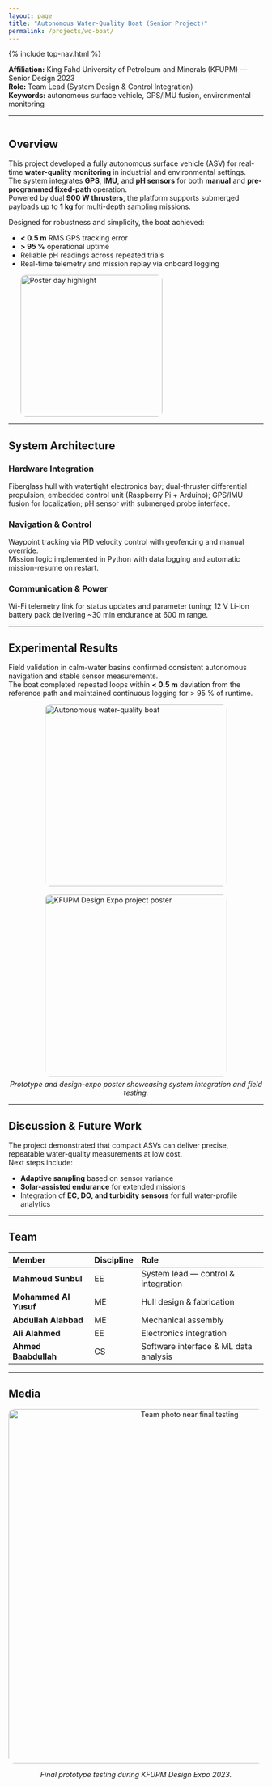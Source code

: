 ```yaml
---
layout: page
title: "Autonomous Water-Quality Boat (Senior Project)"
permalink: /projects/wq-boat/
---
```


{% include top-nav.html %}

**Affiliation:** King Fahd University of Petroleum and Minerals (KFUPM) — Senior Design 2023  
**Role:** Team Lead (System Design & Control Integration)  
**Keywords:** autonomous surface vehicle, GPS/IMU fusion, environmental monitoring  

---

<div style="display:flex; justify-content:space-between; align-items:flex-start; flex-wrap:wrap;">
  <div style="flex:1; min-width:300px;">

  ## Overview
  This project developed a fully autonomous surface vehicle (ASV) for real-time **water-quality monitoring** in industrial and environmental settings.  
  The system integrates **GPS**, **IMU**, and **pH sensors** for both **manual** and **pre-programmed fixed-path** operation.  
  Powered by dual **900 W thrusters**, the platform supports submerged payloads up to **1 kg** for multi-depth sampling missions.

  Designed for robustness and simplicity, the boat achieved:
  - **< 0.5 m** RMS GPS tracking error  
  - **> 95 %** operational uptime  
  - Reliable pH readings across repeated trials  
  - Real-time telemetry and mission replay via onboard logging  

  </div>

  <div style="flex:0 0 auto; margin-left:24px;">
    <img src="/portfolio/assets/images/Senior/Right_top.jpg" width="280" alt="Poster day highlight" style="border-radius:10px;">
  </div>
</div>

---

## System Architecture

### Hardware Integration
Fiberglass hull with watertight electronics bay; dual-thruster differential propulsion; embedded control unit (Raspberry Pi + Arduino); GPS/IMU fusion for localization; pH sensor with submerged probe interface.

### Navigation & Control
Waypoint tracking via PID velocity control with geofencing and manual override.  
Mission logic implemented in Python with data logging and automatic mission-resume on restart.

### Communication & Power
Wi-Fi telemetry link for status updates and parameter tuning; 12 V Li-ion battery pack delivering ~30 min endurance at 600 m range.

---

## Experimental Results

Field validation in calm-water basins confirmed consistent autonomous navigation and stable sensor measurements.  
The boat completed repeated loops within **< 0.5 m** deviation from the reference path and maintained continuous logging for > 95 % of runtime.

<div style="display:flex; flex-wrap:wrap; gap:16px; justify-content:center; margin-top:10px;">
  <img src="/portfolio/assets/images/Senior/Our_boat.jpg" width="360" alt="Autonomous water-quality boat" style="border-radius:10px;">
  <img src="/portfolio/assets/images/Senior/Poster.jpg" width="360" alt="KFUPM Design Expo project poster" style="border-radius:10px;">
</div>

<p style="text-align:center; margin-top:6px;"><em>Prototype and design-expo poster showcasing system integration and field testing.</em></p>

---

## Discussion & Future Work
The project demonstrated that compact ASVs can deliver precise, repeatable water-quality measurements at low cost.  
Next steps include:
- **Adaptive sampling** based on sensor variance  
- **Solar-assisted endurance** for extended missions  
- Integration of **EC, DO, and turbidity sensors** for full water-profile analytics  

---

## Team
| Member | Discipline | Role |
|:--|:--|:--|
| **Mahmoud Sunbul** | EE | System lead — control & integration |
| **Mohammed Al Yusuf** | ME | Hull design & fabrication |
| **Abdullah Alabbad** | ME | Mechanical assembly |
| **Ali Alahmed** | EE | Electronics integration |
| **Ahmed Baabdullah** | CS | Software interface & ML data analysis |

---

## Media

<div style="text-align:center; margin-top:10px;">
  <img src="/portfolio/assets/images/Senior/Near_the_end_group_pic.jpg" width="700" alt="Team photo near final testing" style="border-radius:12px;">
  <p><em>Final prototype testing during KFUPM Design Expo 2023.</em></p>
</div>
